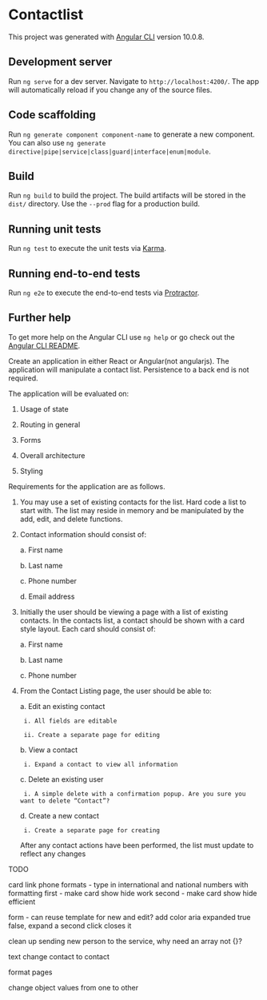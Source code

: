 # Contactlist

This project was generated with [Angular CLI](https://github.com/angular/angular-cli) version 10.0.8.

## Development server

Run `ng serve` for a dev server. Navigate to `http://localhost:4200/`. The app will automatically reload if you change any of the source files.

## Code scaffolding

Run `ng generate component component-name` to generate a new component. You can also use `ng generate directive|pipe|service|class|guard|interface|enum|module`.

## Build

Run `ng build` to build the project. The build artifacts will be stored in the `dist/` directory. Use the `--prod` flag for a production build.

## Running unit tests

Run `ng test` to execute the unit tests via [Karma](https://karma-runner.github.io).

## Running end-to-end tests

Run `ng e2e` to execute the end-to-end tests via [Protractor](http://www.protractortest.org/).

## Further help

To get more help on the Angular CLI use `ng help` or go check out the [Angular CLI README](https://github.com/angular/angular-cli/blob/master/README.md).

Create an application in either React or Angular(not angularjs). The application will manipulate a contact list. Persistence to a back end is not required.

The application will be evaluated on:

1. Usage of state

2. Routing in general

3. Forms

4. Overall architecture

5. Styling



Requirements for the application are as follows.

1. You may use a set of existing contacts for the list. Hard code a list to start with. The list may reside in memory and be manipulated by the add, edit, and delete functions.

2. Contact information should consist of:

    a. First name

    b. Last name

    c. Phone number

    d. Email address

3. Initially the user should be viewing a page with a list of existing contacts. In the contacts list, a contact should be shown with a card style layout. Each card should consist of:

    a. First name

    b. Last name

    c. Phone number

4. From the Contact Listing page, the user should be able to:

    a. Edit an existing contact

        i. All fields are editable

        ii. Create a separate page for editing

    b. View a contact

        i. Expand a contact to view all information

    c. Delete an existing user

        i. A simple delete with a confirmation popup. Are you sure you want to delete “Contact”?

    d. Create a new contact

        i. Create a separate page for creating
    After any contact actions have been performed, the list must update to reflect any changes


TODO

card link 
phone formats - type in international and national numbers with formatting
first - make card show hide work
second - make card show hide efficient

form - can reuse template for new and edit?
add color
aria expanded true false, expand a second click closes it

clean up sending new person to the service, why need an array not {}?

text change contact to contact

format pages

change object values from one to other